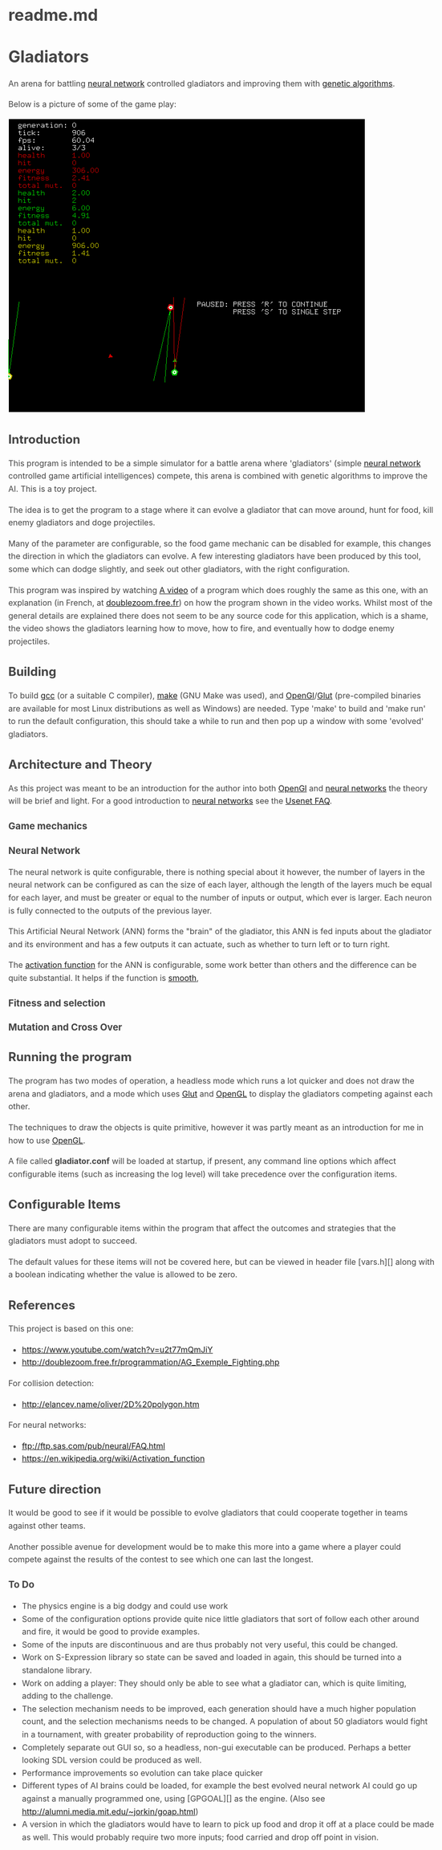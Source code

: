 # readme.md
# Gladiators

An arena for battling [neural network][] controlled gladiators and improving
them with [genetic algorithms][].

Below is a picture of some of the game play:

![gladiators-1][]

## Introduction

This program is intended to be a simple simulator for a battle arena where
'gladiators' (simple [neural network][] controlled game artificial intelligences) 
compete, this arena is combined with genetic algorithms to improve the AI. This
is a toy project.

The idea is to get the program to a stage where it can evolve a gladiator that
can move around, hunt for food, kill enemy gladiators and doge projectiles.

Many of the parameter are configurable, so the food game mechanic can be
disabled for example, this changes the direction in which the gladiators can
evolve. A few interesting gladiators have been produced by this tool, some 
which can dodge slightly, and seek out other gladiators, with the right 
configuration.

This program was inspired by watching [A video][] of a program which does
roughly the same as this one, with an explanation (in French, at 
[doublezoom.free.fr][]) on how the program shown in the video works. Whilst 
most of the general details are explained there does not seem to be any 
source code for this application, which is a shame, the video shows the
gladiators learning how to move, how to fire, and eventually how to dodge enemy
projectiles.

## Building

To build [gcc][] (or a suitable C compiler), [make][] (GNU Make was used), 
and [OpenGl][]/[Glut][] (pre-compiled binaries are available for most Linux
distributions as well as Windows) are needed. Type 'make' to build and 'make
run' to run the default configuration, this should take a while to run and then
pop up a window with some 'evolved' gladiators.

## Architecture and Theory

As this project was meant to be an introduction for the author into both
[OpenGl][] and [neural networks][] the theory will be brief and light. For a
good introduction to [neural networks][] see the [Usenet FAQ][].

### Game mechanics

### Neural Network

The neural network is quite configurable, there is nothing special about it
however, the number of layers in the neural network can be configured as can
the size of each layer, although the length of the layers much be equal for
each layer, and must be greater or equal to the number of inputs or output,
which ever is larger. Each neuron is fully connected to the outputs of the
previous layer.

This Artificial Neural Network (ANN) forms the "brain" of the gladiator, this
ANN is fed inputs about the gladiator and its environment and has a few 
outputs it can actuate, such as whether to turn left or to turn right.

The [activation function][] for the ANN is configurable, some work better than
others and the difference can be quite substantial. It helps if the function is
[smooth][], 

### Fitness and selection

### Mutation and Cross Over

## Running the program

The program has two modes of operation, a headless mode which runs a lot
quicker and does not draw the arena and gladiators, and a mode which uses
[Glut][] and [OpenGL][] to display the gladiators competing against each other.

The techniques to draw the objects is quite primitive, however it was partly
meant as an introduction for me in how to use [OpenGL][]. 

A file called **gladiator.conf** will be loaded at startup, if present, any
command line options which affect configurable items (such as increasing the
log level) will take precedence over the configuration items.

## Configurable Items

There are many configurable items within the program that affect the outcomes
and strategies that the gladiators must adopt to succeed.

The default values for these items will not be covered here, but can be viewed
in header file [vars.h][] along with a boolean indicating whether the value is
allowed to be zero.

## References

This project is based on this one:

* <https://www.youtube.com/watch?v=u2t77mQmJiY>
* <http://doublezoom.free.fr/programmation/AG_Exemple_Fighting.php>

For collision detection:

* <http://elancev.name/oliver/2D%20polygon.htm>

For neural networks:

* <ftp://ftp.sas.com/pub/neural/FAQ.html>
* <https://en.wikipedia.org/wiki/Activation_function>

## Future direction

It would be good to see if it would be possible to evolve gladiators that could
cooperate together in teams against other teams. 

Another possible avenue for development would be to make this more into a game
where a player could compete against the results of the contest to see which
one can last the longest.

### To Do

* The physics engine is a big dodgy and could use work
* Some of the configuration options provide quite nice little gladiators that
sort of follow each other around and fire, it would be good to provide
examples.
* Some of the inputs are discontinuous and are thus probably not very useful,
this could be changed.
* Work on S-Expression library so state can be saved and loaded in again, this
should be turned into a standalone library.
* Work on adding a player: They should only be able to see what a gladiator
can, which is quite limiting, adding to the challenge.
* The selection mechanism needs to be improved, each generation should have a
much higher population count, and the selection mechanisms needs to be
changed. A population of about 50 gladiators would fight in a tournament, with
greater probability of reproduction going to the winners.
* Completely separate out GUI so, so a headless, non-gui executable can be
produced. Perhaps a better looking SDL version could be produced as well.
* Performance improvements so evolution can take place quicker
* Different types of AI brains could be loaded, for example the best evolved
neural network AI could go up against a manually programmed one, using
[GPGOAL][] as the engine. (Also see
<http://alumni.media.mit.edu/~jorkin/goap.html>)
* A version in which the gladiators would have to learn to pick up food and
drop it off at a place could be made as well. This would probably require two
more inputs; food carried and drop off point in vision.

[GPGOAP]: https://github.com/stolk/GPGOAP
[A video]: https://www.youtube.com/watch?v=u2t77mQmJiY
[doublezoom.free.fr]: http://doublezoom.free.fr/programmation/AG_Exemple_Fighting.php
[Glut]: https://www.opengl.org/resources/libraries/glut/
[OpenGL]: https://www.opengl.org/
[neural network]: https://en.wikipedia.org/wiki/Artificial_neural_network
[neural networks]: https://en.wikipedia.org/wiki/Artificial_neural_network
[activation function]: https://en.wikipedia.org/wiki/Activation_function
[random variable]: http://www.stat.yale.edu/Courses/1997-98/101/ranvar.htm
[Circular Sector]: https://en.wikipedia.org/wiki/Circular_sector
[genetic algorithms]: https://en.wikipedia.org/wiki/Genetic_algorithm
[Usenet FAQ]: ftp://ftp.sas.com/pub/neural/FAQ.html
[gladiators-1]: img/gladiators-1.png
[smooth]: https://en.wikipedia.org/wiki/Smoothness
[gcc]: https://gcc.gnu.org/
[make]: https://www.gnu.org/software/make/
[glut]: http://freeglut.sourceforge.net/

<style type="text/css">body{margin:40px auto;max-width:850px;line-height:1.6;font-size:16px;color:#444;padding:0 10px}h1,h2,h3{line-height:1.2}</style>

